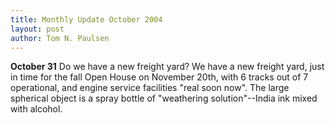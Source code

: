 ```yaml
---
title: Monthly Update October 2004 
layout: post
author: Tom N. Paulsen
---
```




 **October 31** Do we have a new freight yard? We have a new freight yard, just in time for the fall Open House on November 20th, with 6 tracks out of 7 operational, and engine service facilities "real soon now". The large spherical object is a spray bottle of "weathering  solution"\-\-India ink mixed with alcohol.   